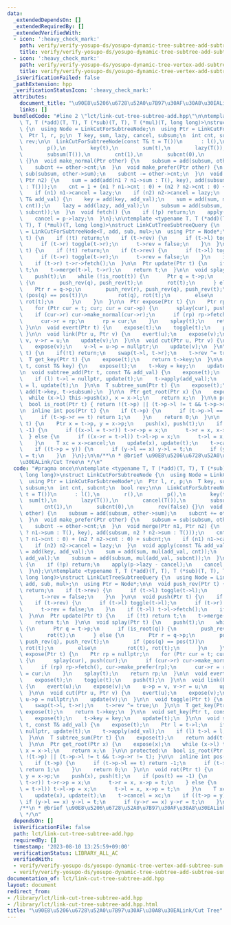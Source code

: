 ```yaml
---
data:
  _extendedDependsOn: []
  _extendedRequiredBy: []
  _extendedVerifiedWith:
  - icon: ':heavy_check_mark:'
    path: verify/verify-yosupo-ds/yosupo-dynamic-tree-subtree-add-subtree-sum.test.cpp
    title: verify/verify-yosupo-ds/yosupo-dynamic-tree-subtree-add-subtree-sum.test.cpp
  - icon: ':heavy_check_mark:'
    path: verify/verify-yosupo-ds/yosupo-dynamic-tree-vertex-add-subtree-sum-2.test.cpp
    title: verify/verify-yosupo-ds/yosupo-dynamic-tree-vertex-add-subtree-sum-2.test.cpp
  _isVerificationFailed: false
  _pathExtension: hpp
  _verificationStatusIcon: ':heavy_check_mark:'
  attributes:
    document_title: "\u90E8\u5206\u6728\u52A0\u7B97\u30AF\u30A8\u30EALink/Cut Tree"
    links: []
  bundledCode: "#line 2 \"lct/link-cut-tree-subtree-add.hpp\"\n\ntemplate <typename\
    \ T, T (*add)(T, T), T (*sub)(T, T), T (*mul)(T, long long)>\nstruct LinkCutForSubtreeNode\
    \ {\n  using Node = LinkCutForSubtreeNode;\n  using Ptr = LinkCutForSubtreeNode*;\n\
    \  Ptr l, r, p;\n  T key, sum, lazy, cancel, subsum;\n  int cnt, subcnt;\n  bool\
    \ rev;\n\n  LinkCutForSubtreeNode(const T& t = T())\n      : l(),\n        r(),\n\
    \        p(),\n        key(t),\n        sum(t),\n        lazy(T()),\n        cancel(T()),\n\
    \        subsum(T()),\n        cnt(1),\n        subcnt(0),\n        rev(false)\
    \ {}\n  void make_normal(Ptr other) {\n    subsum = add(subsum, other->sum);\n\
    \    subcnt += other->cnt;\n  }\n  void make_prefer(Ptr other) {\n    subsum =\
    \ sub(subsum, other->sum);\n    subcnt -= other->cnt;\n  }\n  void merge(Ptr n1,\
    \ Ptr n2) {\n    sum = add(add(n1 ? n1->sum : T(), key), add(subsum, n2 ? n2->sum\
    \ : T()));\n    cnt = 1 + (n1 ? n1->cnt : 0) + (n2 ? n2->cnt : 0) + subcnt;\n\
    \    if (n1) n1->cancel = lazy;\n    if (n2) n2->cancel = lazy;\n  }\n  void apply(const\
    \ T& add_val) {\n    key = add(key, add_val);\n    sum = add(sum, mul(add_val,\
    \ cnt));\n    lazy = add(lazy, add_val);\n    subsum = add(subsum, mul(add_val,\
    \ subcnt));\n  }\n  void fetch() {\n    if (!p) return;\n    apply(p->lazy - cancel);\n\
    \    cancel = p->lazy;\n  }\n};\n\ntemplate <typename T, T (*add)(T, T), T (*sub)(T,\
    \ T), T (*mul)(T, long long)>\nstruct LinkCutTreeSubtreeQuery {\n  using Node\
    \ = LinkCutForSubtreeNode<T, add, sub, mul>;\n  using Ptr = Node*;\n\n  void push_rev(Ptr\
    \ t) {\n    if (!t) return;\n    if (t->rev) {\n      if (t->l) toggle(t->l);\n\
    \      if (t->r) toggle(t->r);\n      t->rev = false;\n    }\n  }\n\n  void push(Ptr\
    \ t) {\n    if (!t) return;\n    if (t->rev) {\n      if (t->l) toggle(t->l);\n\
    \      if (t->r) toggle(t->r);\n      t->rev = false;\n    }\n    if (t->l) t->l->fetch();\n\
    \    if (t->r) t->r->fetch();\n  }\n\n  Ptr update(Ptr t) {\n    if (!t) return\
    \ t;\n    t->merge(t->l, t->r);\n    return t;\n  }\n\n  void splay(Ptr t) {\n\
    \    push(t);\n    while (!is_root(t)) {\n      Ptr q = t->p;\n      if (is_root(q))\
    \ {\n        push_rev(q), push_rev(t);\n        rot(t);\n      } else {\n    \
    \    Ptr r = q->p;\n        push_rev(r), push_rev(q), push_rev(t);\n        if\
    \ (pos(q) == pos(t))\n          rot(q), rot(t);\n        else\n          rot(t),\
    \ rot(t);\n      }\n    }\n  }\n\n  Ptr expose(Ptr t) {\n    Ptr rp = nullptr;\n\
    \    for (Ptr cur = t; cur; cur = cur->p) {\n      splay(cur), push(cur);\n  \
    \    if (cur->r) cur->make_normal(cur->r);\n      if (rp) rp->fetch(), cur->make_prefer(rp);\n\
    \      cur->r = rp;\n      rp = cur;\n    }\n    splay(t);\n    return rp;\n \
    \ }\n\n  void evert(Ptr t) {\n    expose(t);\n    toggle(t);\n    push(t);\n \
    \ }\n\n  void link(Ptr u, Ptr v) {\n    evert(u);\n    expose(v);\n    u->p =\
    \ v, v->r = u;\n    update(v);\n  }\n\n  void cut(Ptr u, Ptr v) {\n    evert(u);\n\
    \    expose(v);\n    v->l = u->p = nullptr;\n    update(v);\n  }\n\n  void toggle(Ptr\
    \ t) {\n    if(!t) return;\n    swap(t->l, t->r);\n    t->rev ^= true;\n  }\n\n\
    \  T get_key(Ptr t) {\n    expose(t);\n    return t->key;\n  }\n\n  void set_key(Ptr\
    \ t, const T& key) {\n    expose(t);\n    t->key = key;\n    update(t);\n  }\n\
    \n  void subtree_add(Ptr t, const T& add_val) {\n    expose(t);\n    Ptr l = t->l;\n\
    \    if (l) t->l = nullptr, update(t);\n    t->apply(add_val);\n    if (l) t->l\
    \ = l, update(t);\n  }\n\n  T subtree_sum(Ptr t) {\n    expose(t);\n    return\
    \ add(t->key, t->subsum);\n  }\n\n  Ptr get_root(Ptr x) {\n    expose(x);\n  \
    \  while (x->l) this->push(x), x = x->l;\n    return x;\n  }\n\n protected:\n\
    \  bool is_root(Ptr t) { return !(t->p) || (t->p->l != t && t->p->r != t); }\n\
    \n  inline int pos(Ptr t) {\n    if (t->p) {\n      if (t->p->l == t) return -1;\n\
    \      if (t->p->r == t) return 1;\n    }\n    return 0;\n  }\n\n  void rot(Ptr\
    \ t) {\n    Ptr x = t->p, y = x->p;\n    push(x), push(t);\n    if (pos(t) ==\
    \ -1) {\n      if ((x->l = t->r)) t->r->p = x;\n      t->r = x, x->p = t;\n  \
    \  } else {\n      if ((x->r = t->l)) t->l->p = x;\n      t->l = x, x->p = t;\n\
    \    }\n    T xc = x->cancel;\n    update(x), update(t);\n    t->cancel = xc;\n\
    \    if ((t->p = y)) {\n      if (y->l == x) y->l = t;\n      if (y->r == x) y->r\
    \ = t;\n    }\n  }\n};\n\n/**\n * @brief \u90E8\u5206\u6728\u52A0\u7B97\u30AF\u30A8\
    \u30EALink/Cut Tree\n */\n"
  code: "#pragma once\n\ntemplate <typename T, T (*add)(T, T), T (*sub)(T, T), T (*mul)(T,\
    \ long long)>\nstruct LinkCutForSubtreeNode {\n  using Node = LinkCutForSubtreeNode;\n\
    \  using Ptr = LinkCutForSubtreeNode*;\n  Ptr l, r, p;\n  T key, sum, lazy, cancel,\
    \ subsum;\n  int cnt, subcnt;\n  bool rev;\n\n  LinkCutForSubtreeNode(const T&\
    \ t = T())\n      : l(),\n        r(),\n        p(),\n        key(t),\n      \
    \  sum(t),\n        lazy(T()),\n        cancel(T()),\n        subsum(T()),\n \
    \       cnt(1),\n        subcnt(0),\n        rev(false) {}\n  void make_normal(Ptr\
    \ other) {\n    subsum = add(subsum, other->sum);\n    subcnt += other->cnt;\n\
    \  }\n  void make_prefer(Ptr other) {\n    subsum = sub(subsum, other->sum);\n\
    \    subcnt -= other->cnt;\n  }\n  void merge(Ptr n1, Ptr n2) {\n    sum = add(add(n1\
    \ ? n1->sum : T(), key), add(subsum, n2 ? n2->sum : T()));\n    cnt = 1 + (n1\
    \ ? n1->cnt : 0) + (n2 ? n2->cnt : 0) + subcnt;\n    if (n1) n1->cancel = lazy;\n\
    \    if (n2) n2->cancel = lazy;\n  }\n  void apply(const T& add_val) {\n    key\
    \ = add(key, add_val);\n    sum = add(sum, mul(add_val, cnt));\n    lazy = add(lazy,\
    \ add_val);\n    subsum = add(subsum, mul(add_val, subcnt));\n  }\n  void fetch()\
    \ {\n    if (!p) return;\n    apply(p->lazy - cancel);\n    cancel = p->lazy;\n\
    \  }\n};\n\ntemplate <typename T, T (*add)(T, T), T (*sub)(T, T), T (*mul)(T,\
    \ long long)>\nstruct LinkCutTreeSubtreeQuery {\n  using Node = LinkCutForSubtreeNode<T,\
    \ add, sub, mul>;\n  using Ptr = Node*;\n\n  void push_rev(Ptr t) {\n    if (!t)\
    \ return;\n    if (t->rev) {\n      if (t->l) toggle(t->l);\n      if (t->r) toggle(t->r);\n\
    \      t->rev = false;\n    }\n  }\n\n  void push(Ptr t) {\n    if (!t) return;\n\
    \    if (t->rev) {\n      if (t->l) toggle(t->l);\n      if (t->r) toggle(t->r);\n\
    \      t->rev = false;\n    }\n    if (t->l) t->l->fetch();\n    if (t->r) t->r->fetch();\n\
    \  }\n\n  Ptr update(Ptr t) {\n    if (!t) return t;\n    t->merge(t->l, t->r);\n\
    \    return t;\n  }\n\n  void splay(Ptr t) {\n    push(t);\n    while (!is_root(t))\
    \ {\n      Ptr q = t->p;\n      if (is_root(q)) {\n        push_rev(q), push_rev(t);\n\
    \        rot(t);\n      } else {\n        Ptr r = q->p;\n        push_rev(r),\
    \ push_rev(q), push_rev(t);\n        if (pos(q) == pos(t))\n          rot(q),\
    \ rot(t);\n        else\n          rot(t), rot(t);\n      }\n    }\n  }\n\n  Ptr\
    \ expose(Ptr t) {\n    Ptr rp = nullptr;\n    for (Ptr cur = t; cur; cur = cur->p)\
    \ {\n      splay(cur), push(cur);\n      if (cur->r) cur->make_normal(cur->r);\n\
    \      if (rp) rp->fetch(), cur->make_prefer(rp);\n      cur->r = rp;\n      rp\
    \ = cur;\n    }\n    splay(t);\n    return rp;\n  }\n\n  void evert(Ptr t) {\n\
    \    expose(t);\n    toggle(t);\n    push(t);\n  }\n\n  void link(Ptr u, Ptr v)\
    \ {\n    evert(u);\n    expose(v);\n    u->p = v, v->r = u;\n    update(v);\n\
    \  }\n\n  void cut(Ptr u, Ptr v) {\n    evert(u);\n    expose(v);\n    v->l =\
    \ u->p = nullptr;\n    update(v);\n  }\n\n  void toggle(Ptr t) {\n    if(!t) return;\n\
    \    swap(t->l, t->r);\n    t->rev ^= true;\n  }\n\n  T get_key(Ptr t) {\n   \
    \ expose(t);\n    return t->key;\n  }\n\n  void set_key(Ptr t, const T& key) {\n\
    \    expose(t);\n    t->key = key;\n    update(t);\n  }\n\n  void subtree_add(Ptr\
    \ t, const T& add_val) {\n    expose(t);\n    Ptr l = t->l;\n    if (l) t->l =\
    \ nullptr, update(t);\n    t->apply(add_val);\n    if (l) t->l = l, update(t);\n\
    \  }\n\n  T subtree_sum(Ptr t) {\n    expose(t);\n    return add(t->key, t->subsum);\n\
    \  }\n\n  Ptr get_root(Ptr x) {\n    expose(x);\n    while (x->l) this->push(x),\
    \ x = x->l;\n    return x;\n  }\n\n protected:\n  bool is_root(Ptr t) { return\
    \ !(t->p) || (t->p->l != t && t->p->r != t); }\n\n  inline int pos(Ptr t) {\n\
    \    if (t->p) {\n      if (t->p->l == t) return -1;\n      if (t->p->r == t)\
    \ return 1;\n    }\n    return 0;\n  }\n\n  void rot(Ptr t) {\n    Ptr x = t->p,\
    \ y = x->p;\n    push(x), push(t);\n    if (pos(t) == -1) {\n      if ((x->l =\
    \ t->r)) t->r->p = x;\n      t->r = x, x->p = t;\n    } else {\n      if ((x->r\
    \ = t->l)) t->l->p = x;\n      t->l = x, x->p = t;\n    }\n    T xc = x->cancel;\n\
    \    update(x), update(t);\n    t->cancel = xc;\n    if ((t->p = y)) {\n     \
    \ if (y->l == x) y->l = t;\n      if (y->r == x) y->r = t;\n    }\n  }\n};\n\n\
    /**\n * @brief \u90E8\u5206\u6728\u52A0\u7B97\u30AF\u30A8\u30EALink/Cut Tree\n\
    \ */\n"
  dependsOn: []
  isVerificationFile: false
  path: lct/link-cut-tree-subtree-add.hpp
  requiredBy: []
  timestamp: '2023-08-10 13:25:59+09:00'
  verificationStatus: LIBRARY_ALL_AC
  verifiedWith:
  - verify/verify-yosupo-ds/yosupo-dynamic-tree-vertex-add-subtree-sum-2.test.cpp
  - verify/verify-yosupo-ds/yosupo-dynamic-tree-subtree-add-subtree-sum.test.cpp
documentation_of: lct/link-cut-tree-subtree-add.hpp
layout: document
redirect_from:
- /library/lct/link-cut-tree-subtree-add.hpp
- /library/lct/link-cut-tree-subtree-add.hpp.html
title: "\u90E8\u5206\u6728\u52A0\u7B97\u30AF\u30A8\u30EALink/Cut Tree"
---
```

